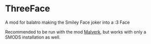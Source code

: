 # ThreeFace

A mod for balatro making the Smiley Face joker into a :3 Face

Recommended to be run with the mod [Malverk](https://github.com/Eremel/Malverk), but works with only a SMODS installation as well.